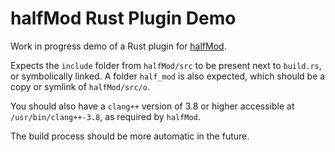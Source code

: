 # halfMod Rust Plugin Demo

Work in progress demo of a Rust plugin for
[halfMod](https://github.com/nigelSaysHesHappy/halfMod).

Expects the `include` folder from `halfMod/src` to be present next to
`build.rs`, or symbolically linked. A folder `half_mod` is also expected, which
should be a copy or symlink of `halfMod/src/o`.

You should also have a `clang++` version of 3.8 or higher accessible at
`/usr/bin/clang++-3.8`, as required by `halfMod`.

The build process should be more automatic in the future.